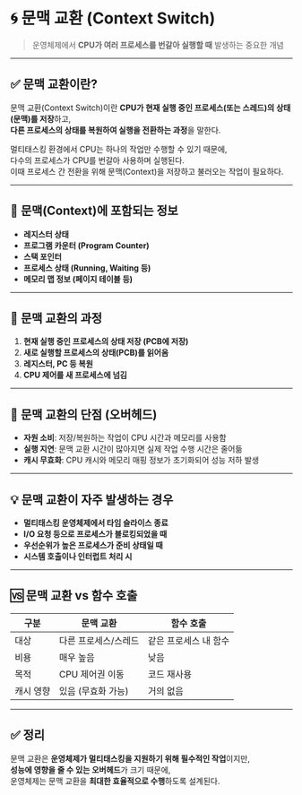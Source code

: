 # 🌀 문맥 교환 (Context Switch)

> 운영체제에서 **CPU가 여러 프로세스를 번갈아 실행할 때** 발생하는 중요한 개념

---

## ✅ 문맥 교환이란?

문맥 교환(Context Switch)이란 **CPU가 현재 실행 중인 프로세스(또는 스레드)의 상태(문맥)를 저장**하고,  
**다른 프로세스의 상태를 복원하여 실행을 전환하는 과정**을 말한다.

멀티태스킹 환경에서 CPU는 하나의 작업만 수행할 수 있기 때문에,  
다수의 프로세스가 CPU를 번갈아 사용하며 실행된다.  
이때 프로세스 간 전환을 위해 문맥(Context)을 저장하고 불러오는 작업이 필요하다.

---

## 🧠 문맥(Context)에 포함되는 정보

- **레지스터 상태**
- **프로그램 카운터 (Program Counter)**
- **스택 포인터**
- **프로세스 상태 (Running, Waiting 등)**
- **메모리 맵 정보 (페이지 테이블 등)**

---

## 🔁 문맥 교환의 과정

1. **현재 실행 중인 프로세스의 상태 저장 (PCB에 저장)**
2. **새로 실행할 프로세스의 상태(PCB)를 읽어옴**
3. **레지스터, PC 등 복원**
4. **CPU 제어를 새 프로세스에 넘김**

---

## 🚨 문맥 교환의 단점 (오버헤드)

- **자원 소비**: 저장/복원하는 작업이 CPU 시간과 메모리를 사용함
- **실행 지연**: 문맥 교환 시간이 많아지면 실제 작업 수행 시간은 줄어듦
- **캐시 무효화**: CPU 캐시와 메모리 매핑 정보가 초기화되어 성능 저하 발생

---

## 💡 문맥 교환이 자주 발생하는 경우

- **멀티태스킹 운영체제에서 타임 슬라이스 종료**
- **I/O 요청 등으로 프로세스가 블로킹되었을 때**
- **우선순위가 높은 프로세스가 준비 상태일 때**
- **시스템 호출이나 인터럽트 처리 시**

---

## 🆚 문맥 교환 vs 함수 호출

| 구분 | 문맥 교환 | 함수 호출 |
|------|-----------|------------|
| 대상 | 다른 프로세스/스레드 | 같은 프로세스 내 함수 |
| 비용 | 매우 높음 | 낮음 |
| 목적 | CPU 제어권 이동 | 코드 재사용 |
| 캐시 영향 | 있음 (무효화 가능) | 거의 없음 |

---

## ✅ 정리

문맥 교환은 **운영체제가 멀티태스킹을 지원하기 위해 필수적인 작업**이지만,  
**성능에 영향을 줄 수 있는 오버헤드**가 크기 때문에,  
운영체제는 문맥 교환을 **최대한 효율적으로 수행**하도록 설계된다.
